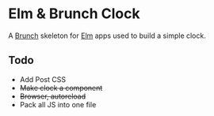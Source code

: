 # Elm & Brunch Clock

A [Brunch](http://brunch.io) skeleton for [Elm](http://elm-lang.org) apps used to build a simple clock.

## Todo

* Add Post CSS
* ~~Make clock a component~~
* ~~Browser, autoreload~~
* Pack all JS into one file
